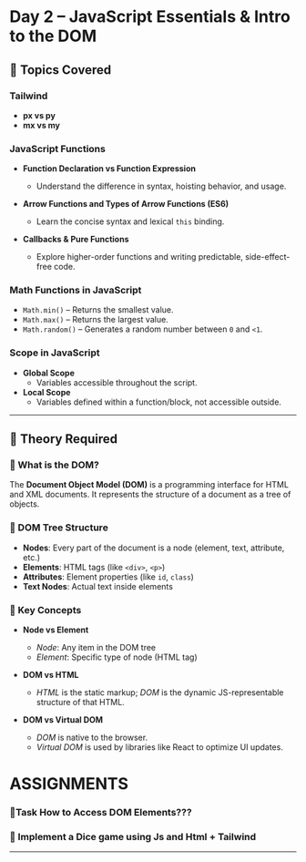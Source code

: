 #  Day 2 – JavaScript Essentials & Intro to the DOM

## 📌 Topics Covered



### Tailwind
 - **px vs py**
 - **mx vs my**

###  JavaScript Functions

- **Function Declaration vs Function Expression**
  - Understand the difference in syntax, hoisting behavior, and usage.

- **Arrow Functions and Types of Arrow Functions (ES6)**
  - Learn the concise syntax and lexical `this` binding.

- **Callbacks & Pure Functions**
  - Explore higher-order functions and writing predictable, side-effect-free code.

###  Math Functions in JavaScript

- `Math.min()` – Returns the smallest value.
- `Math.max()` – Returns the largest value.
- `Math.random()` – Generates a random number between `0` and `<1`.

### Scope in JavaScript

- **Global Scope**
  - Variables accessible throughout the script.
- **Local Scope**
  - Variables defined within a function/block, not accessible outside.

---

## 📘 Theory Required

### 🔹 What is the DOM?

The **Document Object Model (DOM)** is a programming interface for HTML and XML documents. It represents the structure of a document as a tree of objects.

### 🔹 DOM Tree Structure

- **Nodes**: Every part of the document is a node (element, text, attribute, etc.)
- **Elements**: HTML tags (like `<div>`, `<p>`)
- **Attributes**: Element properties (like `id`, `class`)
- **Text Nodes**: Actual text inside elements

### 🔹 Key Concepts

- **Node vs Element**
  - *Node*: Any item in the DOM tree
  - *Element*: Specific type of node (HTML tag)

- **DOM vs HTML**
  - *HTML* is the static markup; *DOM* is the dynamic JS-representable structure of that HTML.

- **DOM vs Virtual DOM**
  - *DOM* is native to the browser.
  - *Virtual DOM* is used by libraries like React to optimize UI updates.

#  ASSIGNMENTS
### 🔹Task How to Access DOM Elements???
### 🔹 Implement a Dice game using Js and Html + Tailwind 


---


